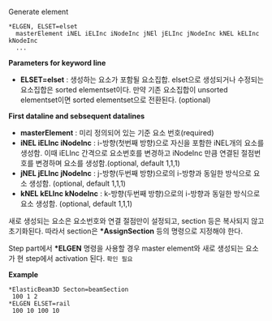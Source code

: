Generate element
```
*ELGEN, ELSET=elset
  masterElement iNEL iELInc iNodeInc jNEl jELInc jNodeInc kNEL kELInc kNodeInc
  ...
```

__Parameters for keyword line__

- __ELSET=elset__ : 생성하는 요소가 포함될 요소집합. elset으로 생성되거나 수정되는 요소집합은 sorted elementset이다. 만약 기존 요소집합이 unsorted elementset이면 sorted elementset으로 전환된다.  (optional)

__First dataline and sebsequent datalines__

- __masterElement__ : 미리 정의되어 있는 기준 요소 번호(required)
- __iNEL iELInc iNodeInc__ : i-방향(첫번째 방향)으로 자신을 포함한 iNEL개의 요소를 생성함. 이때 iELInc 간격으로 요소번호를 변경하고 iNodeInc 만큼 연결된 절점번호를 변경하며 요소를 생성함.(optional, default 1,1,1)
- __jNEL jELInc jNodeInc__ : j-방향(두번째 방향)으로의 i-방향과 동일한 방식으로 요소 생성함. (optional, default 1,1,1)
- __kNEL kELInc kNodeInc__ : k-방향(두번째 방향)으로의 i-방향과 동일한 방식으로 요소 생성함. (optional, default 1,1,1)

새로 생성되는 요소은 요소번호와 연결 절점만이 설정되고, section 등은 복사되지 않고 초기화된다. 따라서 section은 __*AssignSection__ 등의 명령으로 지정해야 한다. 
  
  Step part에서 __*ELGEN__ 명령을 사용할 경우 master element와 새로 생성되는 요소가 현 step에서 activation 된다. `확인 필요`

__Example__

```
*ElasticBeam3D Secton=beamSection
 100 1 2
*ELGEN ELSET=rail
 100 10 100 10   
```
